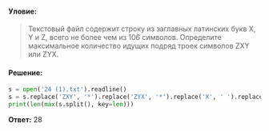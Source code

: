#### Уловие:
> Текстовый файл содержит строку из заглавных латинских букв X, Y и Z, всего не более чем из 106 символов. Определите максимальное количество идущих подряд троек символов ZXY или ZYX.

#### Решение:
```python
s = open('24 (1).txt').readline()
s = s.replace('ZXY', '*').replace('ZYX', '*').replace('X', ' ').replace('Y', ' ').replace('Z', ' ')
print(len(max(s.split(), key=len)))
```

**Ответ:** 28
